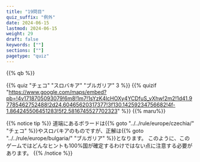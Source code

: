 ```yaml
---
title: "19問目"
quiz_suffix: "例外"
date: 2024-06-15
lastmod: 2024-06-15
weight: 29
draft: false
keywords: [""]
sections: [""]
pagetype: "quiz"
---
```


{{% qb %}}

{{% quiz "チェコ" "スロバキア" "ブルガリア" 3 %}}
{{% quizif "https://www.google.com/maps/embed?pb=!4v1718705093079!6m8!1m7!1sYzK4lcHOXy4YCDfuS_vXhw!2m2!1d41.97785462752488!2d24.60465620317377!3f130.14259234756682!4f-1.864245506451283!5f2.5816745527702323" %}}
{{% maru%}}

<div class="googlemap-if ansarea transparent-area">
{{% notice tip %}}
道端にあるボラードは{{% goto "../../rule/europe/czechia/" "チェコ" %}}やスロバキアのものですが、正解は{{% goto "../../rule/europe/bulgaria/" "ブルガリア" %}}となります。
このように、このゲームではどんなヒントも100%国が確定するわけではない点に注意する必要があります。
{{% /notice %}}
</div>
